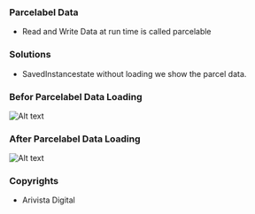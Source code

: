 ### Parcelabel Data ##
* Read and Write Data at run time is called parcelable
### Solutions ###
* SavedInstancestate without loading we show the parcel data.

### Befor Parcelabel Data Loading ####
 ![Alt text](/app/screenshots/imge1.gif)
 
 ### After Parcelabel Data Loading ####
 ![Alt text](/app/screenshots/imge2.gif)
 
### Copyrights ###
* Arivista Digital 
